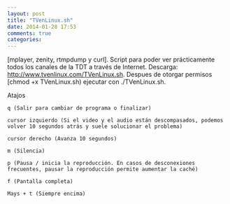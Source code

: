 ```yaml
---
layout: post
title: "TVenLinux.sh"
date: 2014-01-28 17:53
comments: true
categories: 
---
```

[mplayer, zenity, rtmpdump y curl]. Script para poder ver prácticamente todos los canales de la TDT a través de Internet. Descarga: http://www.tvenlinux.com/TVenLinux.sh. Despues de otorgar permisos [chmod +x TVenLinux.sh) ejecutar con ./TVenLinux.sh. 

Atajos 

	q (Salir para cambiar de programa o finalizar) 

	cursor izquierdo (Si el video y el audio están descompasados, podemos volver 10 segundos atrás y suele solucionar el problema) 

	cursor derecho (Avanza 10 segundos) 

	m (Silencia) 

	p (Pausa / inicia la reproducción. En casos de desconexiones frecuentes, pausar la reproducción permite aumentar la caché) 

	f (Pantalla completa) 

	Mays + t (Siempre encima)

